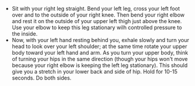- Sit with your right leg straight. Bend your left leg, cross your left foot over and to the outside of your right knee. Then bend your right elbow and rest it on the outside of your upper left thigh just above the knee. Use your elbow to keep this leg stationary wilh controlled pressure to the inside.
- Now, with your left hand resting behind you, exhale slowly and turn your head to look over your left shoulder; at the same time rotate your upper body toward your left hand and arm. As you turn your upper body, think of turning your hips in the same direction (though your hips won't move because your right elbow is keeping the left leg stationary). This should give you a stretch in your lower back and side of hip. Hold for 10-15 seconds. Do both sides.
